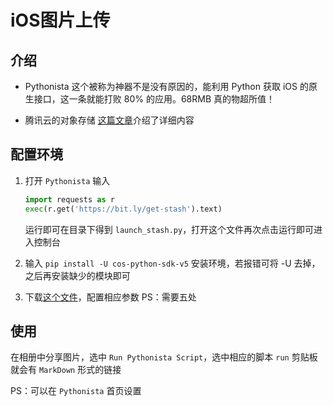 # iOS图片上传
## 介绍

- Pythonista
这个被称为神器不是没有原因的，能利用 Python 获取 iOS 的原生接口，这一条就能打败 80% 的应用。68RMB 真的物超所值！

- 腾讯云的对象存储
[这篇文章](https://yi-yun.github.io/%E5%9B%BE%E5%BA%8A%E7%9A%84%E9%80%89%E6%8B%A9/)介绍了详细内容

## 配置环境

1. 打开 `Pythonista` 输入
    ```Python
    import requests as r
    exec(r.get('https://bit.ly/get-stash').text)
    ```
    运行即可在目录下得到 `launch_stash.py`，打开这个文件再次点击运行即可进入控制台

2. 输入 `pip install -U cos-python-sdk-v5` 安装环境，若报错可将 -U 去掉，之后再安装缺少的模块即可

3. 下载[这个文件](https://yiyun-1253940215.cos.ap-shanghai.myqcloud.com/ImageBed.py)，配置相应参数
PS：需要五处

## 使用
在相册中分享图片，选中 `Run Pythonista Script`，选中相应的脚本 `run` 剪贴板就会有 `MarkDown` 形式的链接

PS：可以在 `Pythonista` 首页设置